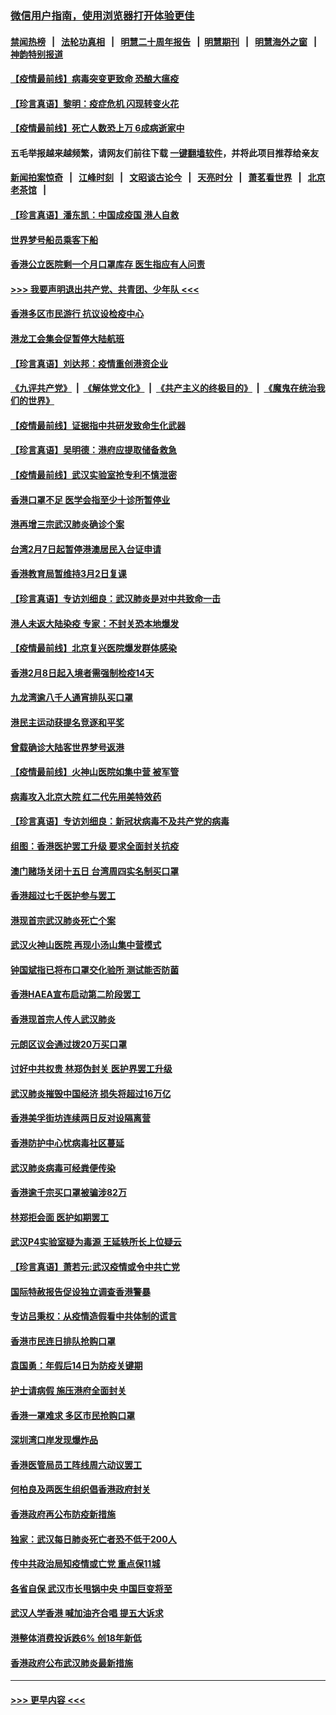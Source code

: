 ### [微信用户指南，使用浏览器打开体验更佳](https://github.com/gfw-breaker/banned-news1/blob/master/indexes/wechat-guide.md?t=0)
#### [禁闻热榜](热点新闻.md?t=0)  &nbsp;&nbsp;|&nbsp;&nbsp; [法轮功真相](https://github.com/gfw-breaker/truth/blob/master/README.md?t=0) &nbsp;&nbsp;|&nbsp;&nbsp; [明慧二十周年报告](https://github.com/gfw-breaker/mh-reports/blob/master/README.md?t=0) &nbsp;&nbsp;|&nbsp;&nbsp;[明慧期刊](https://github.com/gfw-breaker/mh-qikan) &nbsp;&nbsp;|&nbsp;&nbsp; [明慧海外之窗](https://github.com/gfw-breaker/mh-news/blob/master/README.md?t=0) &nbsp;&nbsp;|&nbsp;&nbsp; [神韵特别报道](https://github.com/gfw-breaker/mh-news/blob/master/shenyun.md?t=0)
#### [【疫情最前线】病毒突变更致命 恐酿大瘟疫](../pages/nsc415/n11859604.md?t=02110911) 
#### [【珍言真语】黎明：疫症危机 闪现转变火花](../pages/nsc415/n11859199.md?t=02110911) 
#### [【疫情最前线】死亡人数恐上万 6成病逝家中](../pages/nsc415/n11856687.md?t=02110911) 
#### 五毛举报越来越频繁，请网友们前往下载 [一键翻墙软件](https://github.com/gfw-breaker/ssr-accounts)，并将此项目推荐给亲友
#### [新闻拍案惊奇](https://github.com/gfw-breaker/banned-news1/blob/master/pages/link4.md) &nbsp;&nbsp;|&nbsp;&nbsp; [江峰时刻](https://github.com/gfw-breaker/banned-news1/blob/master/pages/link4.md) &nbsp;&nbsp;|&nbsp;&nbsp; [文昭谈古论今](https://github.com/gfw-breaker/banned-news1/blob/master/pages/link4.md) &nbsp;&nbsp;|&nbsp;&nbsp; [天亮时分](https://github.com/gfw-breaker/banned-news1/blob/master/pages/link4.md) &nbsp;&nbsp;|&nbsp;&nbsp; [萧茗看世界](https://github.com/gfw-breaker/banned-news1/blob/master/pages/link4.md) &nbsp;&nbsp;|&nbsp;&nbsp; [北京老茶馆](https://github.com/gfw-breaker/banned-news1/blob/master/pages/link4.md) &nbsp;&nbsp;|&nbsp;&nbsp; 
#### [【珍言真语】潘东凯：中国成疫国 港人自救](../pages/nsc415/n11856962.md?t=02110911) 
#### [世界梦号船员乘客下船](../pages/nsc415/n11856883.md?t=02110911) 
#### [香港公立医院剩一个月口罩库存 医生指应有人问责](../pages/nsc415/n11856875.md?t=02110911) 
#### [>>> 我要声明退出共产党、共青团、少年队 <<<](https://github.com/begood0513/goodnews/blob/master/quit/letter.md) 
#### [香港多区市民游行 抗议设检疫中心](../pages/nsc415/n11856866.md?t=02110911) 
#### [港龙工会集会促暂停大陆航班](../pages/nsc415/n11856840.md?t=02110911) 
#### [【珍言真语】刘达邦：疫情重创港资企业](../pages/nsc415/n11854274.md?t=02110911) 
#### [《九评共产党》](https://github.com/begood0513/9ping.md/blob/master/README.md) &nbsp;|&nbsp; [《解体党文化》](../../../../jtdwh.md/blob/master/README.md)  &nbsp;|&nbsp; [《共产主义的终极目的》](../../../../gczydzjmd.md/blob/master/README.md) &nbsp;|&nbsp; [《魔鬼在统治我们的世界》](../../../../mgztzwmdsj.md/blob/master/README.md) 
#### [【疫情最前线】证据指中共研发致命生化武器](../pages/nsc415/n11853087.md?t=02110911) 
#### [【珍言真语】吴明德：港府应提取储备救急](../pages/nsc415/n11852734.md?t=02110911) 
#### [【疫情最前线】武汉实验室抢专利不慎泄密](../pages/nsc415/n11850310.md?t=02110911) 
#### [香港口罩不足 医学会指至少十诊所暂停业](../pages/nsc415/n11850301.md?t=02110911) 
#### [港再增三宗武汉肺炎确诊个案](../pages/nsc415/n11850328.md?t=02110911) 
#### [台湾2月7日起暂停港澳居民入台证申请](../pages/nsc415/n11850304.md?t=02110911) 
#### [香港教育局暂维持3月2日复课](../pages/nsc415/n11850260.md?t=02110911) 
#### [【珍言真语】专访刘细良：武汉肺炎是对中共致命一击](../pages/nsc415/n11849934.md?t=02110911) 
#### [港人未返大陆染疫 专家：不封关恐本地爆发](../pages/nsc415/n11848021.md?t=02110911) 
#### [【疫情最前线】北京复兴医院爆发群体感染](../pages/nsc415/n11847626.md?t=02110911) 
#### [香港2月8日起入境者需强制检疫14天](../pages/nsc415/n11847658.md?t=02110911) 
#### [九龙湾逾八千人通宵排队买口罩](../pages/nsc415/n11847647.md?t=02110911) 
#### [港民主运动获提名竞逐和平奖](../pages/nsc415/n11847633.md?t=02110911) 
#### [曾载确诊大陆客世界梦号返港](../pages/nsc415/n11847608.md?t=02110911) 
#### [【疫情最前线】火神山医院如集中营 被军管](../pages/nsc415/n11847524.md?t=02110911) 
#### [病毒攻入北京大院 红二代先用美特效药](../pages/nsc415/n11847427.md?t=02110911) 
#### [【珍言真语】专访刘细良：新冠状病毒不及共产党的病毒](../pages/nsc415/n11847164.md?t=02110911) 
#### [组图：香港医护罢工升级 要求全面封关抗疫](../pages/nsc415/n11844107.md?t=02110911) 
#### [澳门赌场关闭十五日 台湾周四实名制买口罩](../pages/nsc415/n11845083.md?t=02110911) 
#### [香港超过七千医护参与罢工](../pages/nsc415/n11845051.md?t=02110911) 
#### [港现首宗武汉肺炎死亡个案](../pages/nsc415/n11844998.md?t=02110911) 
#### [武汉火神山医院 再现小汤山集中营模式](../pages/nsc415/n11844763.md?t=02110911) 
#### [钟国斌指已将布口罩交化验所 测试能否防菌](../pages/nsc415/n11842783.md?t=02110911) 
#### [香港HAEA宣布启动第二阶段罢工](../pages/nsc415/n11842723.md?t=02110911) 
#### [香港现首宗人传人武汉肺炎](../pages/nsc415/n11842766.md?t=02110911) 
#### [元朗区议会通过拨20万买口罩](../pages/nsc415/n11842754.md?t=02110911) 
#### [讨好中共权贵 林郑伪封关 医护界罢工升级](../pages/nsc415/n11842359.md?t=02110911) 
#### [武汉肺炎摧毁中国经济 损失将超过16万亿](../pages/nsc415/n11839723.md?t=02110911) 
#### [香港美孚街坊连续两日反对设隔离营](../pages/nsc415/n11839962.md?t=02110911) 
#### [香港防护中心忧病毒社区蔓延](../pages/nsc415/n11839933.md?t=02110911) 
#### [武汉肺炎病毒可经粪便传染](../pages/nsc415/n11839939.md?t=02110911) 
#### [香港逾千宗买口罩被骗涉82万](../pages/nsc415/n11839914.md?t=02110911) 
#### [林郑拒会面 医护如期罢工](../pages/nsc415/n11839892.md?t=02110911) 
#### [武汉P4实验室疑为毒源 王延轶所长上位疑云](../pages/nsc415/n11835543.md?t=02110911) 
#### [【珍言真语】萧若元:武汉疫情或令中共亡党](../pages/nsc415/n11829394.md?t=02110911) 
#### [国际特赦报告促设独立调查香港警暴](../pages/nsc415/n11833845.md?t=02110911) 
#### [专访吕秉权：从疫情造假看中共体制的谎言](../pages/nsc415/n11833813.md?t=02110911) 
#### [香港市民连日排队抢购口罩](../pages/nsc415/n11833794.md?t=02110911) 
#### [袁国勇：年假后14日为防疫关键期](../pages/nsc415/n11831088.md?t=02110911) 
#### [护士请病假 施压港府全面封关](../pages/nsc415/n11831030.md?t=02110911) 
#### [香港一罩难求 多区市民抢购口罩](../pages/nsc415/n11831002.md?t=02110911) 
#### [深圳湾口岸发现爆炸品](../pages/nsc415/n11828802.md?t=02110911) 
#### [香港医管局员工阵线周六动议罢工](../pages/nsc415/n11828762.md?t=02110911) 
#### [何柏良及两医生组织倡香港政府封关](../pages/nsc415/n11828749.md?t=02110911) 
#### [香港政府再公布防疫新措施](../pages/nsc415/n11828716.md?t=02110911) 
#### [独家：武汉每日肺炎死亡者恐不低于200人](../pages/nsc415/n11828240.md?t=02110911) 
#### [传中共政治局知疫情或亡党 重点保11城](../pages/nsc415/n11828145.md?t=02110911) 
#### [各省自保 武汉市长甩锅中央 中国巨变将至](../pages/nsc415/n11828021.md?t=02110911) 
#### [武汉人学香港 喊加油齐合唱 提五大诉求](../pages/nsc415/n11827046.md?t=02110911) 
#### [港整体消费投诉跌6% 创18年新低](../pages/nsc415/n11817280.md?t=02110911) 
#### [香港政府公布武汉肺炎最新措施](../pages/nsc415/n11817152.md?t=02110911) 

----
#### [ >>> 更早内容 <<< ](../indexes/nsc415-earlier.md)
